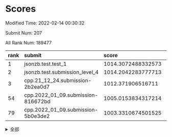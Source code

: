 # Scores

Modified Time: 2022-02-14 00:30:32

Submit Num: 207

All Rank Num: 189477

| rank |               submit               |       score        |       sigma        | pk_num |
| :--- | :--------------------------------- | :----------------- | :----------------- | :----- |
| 1    | jsonzb.test.test_1                 | 1014.3072488332573 | 0.8631117487605701 | 3661   |
| 2    | jsonzb.test.submission_level_4     | 1014.2042283777713 | 0.8303460095208379 | 3662   |
| 3    | cpp.21_12_24.submission-2b2ea0d7   | 1012.371906516711  | 0.8087930388342223 | 3657   |
| 54   | cpp.2022_01_09.submission-816672bd | 1005.0153834317214 | 0.7050238006868634 | 3662   |
| 79   | cpp.2022_01_09.submission-5b0e3de2 | 1003.3310674501525 | 0.7209493586637163 | 3663   |


<details>
<summary>全部</summary>

| rank |                 submit                 |       score        |       sigma        | pk_num |
| :--- | :------------------------------------- | :----------------- | :----------------- | :----- |
| 1    | jsonzb.test.test_1                     | 1014.3072488332573 | 0.8631117487605701 | 3661   |
| 2    | jsonzb.test.submission_level_4         | 1014.2042283777713 | 0.8303460095208379 | 3662   |
| 3    | cpp.21_12_24.submission-2b2ea0d7       | 1012.371906516711  | 0.8087930388342223 | 3657   |
| 4    | gobigger.level_3.submission_level_3_12 | 1012.1231043204294 | 0.7879630860094152 | 3662   |
| 5    | gobigger.level_3.submission_level_3_38 | 1011.9730021442746 | 0.7860296705826927 | 3660   |
| 6    | gobigger.level_3.submission_level_3_7  | 1011.3889706885266 | 0.7681708591398301 | 3663   |
| 7    | gobigger.level_3.submission_level_3_16 | 1011.3246021084814 | 0.7722434306661735 | 3664   |
| 8    | gobigger.level_3.submission_level_3_43 | 1011.0496280862487 | 0.7614535175154202 | 3664   |
| 9    | gobigger.level_3.submission_level_3_39 | 1010.8859802116783 | 0.7756612831998932 | 3658   |
| 10   | gobigger.level_3.submission_level_3_31 | 1010.7395281990747 | 0.7776610894226836 | 3661   |
| 11   | gobigger.level_3.submission_level_3_40 | 1010.6589336691329 | 0.7752754442407985 | 3664   |
| 12   | gobigger.level_3.submission_level_3_2  | 1010.6515148901279 | 0.7939542877936263 | 3657   |
| 13   | gobigger.level_3.submission_level_3_9  | 1010.6018789747611 | 0.7596652469182106 | 3662   |
| 14   | gobigger.level_3.submission_level_3_13 | 1010.5427268536941 | 0.7739568255401309 | 3659   |
| 15   | gobigger.level_3.submission_level_3_3  | 1010.505439204284  | 0.7554646134603193 | 3665   |
| 16   | gobigger.level_3.submission_level_3_4  | 1010.4439261872285 | 0.7500144960046378 | 3668   |
| 17   | gobigger.level_3.submission_level_3_10 | 1010.4228079709462 | 0.759687321359575  | 3664   |
| 18   | gobigger.level_3.submission_level_3_20 | 1010.400023330477  | 0.7469134090490013 | 3659   |
| 19   | gobigger.level_3.submission_level_3_23 | 1010.3835353934087 | 0.7937925028461471 | 3663   |
| 20   | gobigger.level_3.submission_level_3_49 | 1010.3421268859772 | 0.7671752456789083 | 3657   |
| 21   | gobigger.level_3.submission_level_3_24 | 1010.2165982986259 | 0.7497761440260892 | 3660   |
| 22   | gobigger.level_3.submission_level_3_19 | 1010.2008018793466 | 0.7714799596391487 | 3661   |
| 23   | gobigger.level_3.submission_level_3_11 | 1010.1813374494948 | 0.7924777794678157 | 3662   |
| 24   | gobigger.level_3.submission_level_3_28 | 1010.1628411973976 | 0.7581179034144692 | 3662   |
| 25   | gobigger.level_3.submission_level_3_35 | 1010.1359117995678 | 0.7730952072105494 | 3666   |
| 26   | gobigger.level_3.submission_level_3_47 | 1010.1175301964785 | 0.7728639097288942 | 3659   |
| 27   | gobigger.level_3.submission_level_3_30 | 1010.004367175244  | 0.7576793835499045 | 3663   |
| 28   | gobigger.level_3.submission_level_3_34 | 1009.9399967050006 | 0.75136674721758   | 3660   |
| 29   | gobigger.level_3.submission_level_3_29 | 1009.9358514516407 | 0.7640135206736173 | 3656   |
| 30   | gobigger.level_3.submission_level_3_5  | 1009.8274728520219 | 0.7641121578825968 | 3659   |
| 31   | gobigger.level_3.submission_level_3_42 | 1009.8069107416541 | 0.7674002596163212 | 3660   |
| 32   | gobigger.level_3.submission_level_3_45 | 1009.8027951024696 | 0.7698441404433778 | 3662   |
| 33   | gobigger.level_3.submission_level_3_37 | 1009.7671004610895 | 0.7536780200196056 | 3660   |
| 34   | gobigger.level_3.submission_level_3_41 | 1009.7453212992076 | 0.7530779417173749 | 3665   |
| 35   | gobigger.level_3.submission_level_3_27 | 1009.6985725322929 | 0.7703438938353275 | 3661   |
| 36   | gobigger.level_3.submission_level_3_26 | 1009.6479240979105 | 0.7684519816028832 | 3663   |
| 37   | gobigger.level_3.submission_level_3_36 | 1009.5935990565403 | 0.7636487628413118 | 3663   |
| 38   | gobigger.level_3.submission_level_3_8  | 1009.4867326113665 | 0.7429970714304088 | 3663   |
| 39   | gobigger.level_3.submission_level_3_6  | 1009.4508296524739 | 0.7455121431422974 | 3661   |
| 40   | gobigger.level_3.submission_level_3_14 | 1009.4486135387588 | 0.756412755847621  | 3664   |
| 41   | gobigger.level_3.submission_level_3_15 | 1009.3708685084537 | 0.7825201881147065 | 3664   |
| 42   | gobigger.level_3.submission_level_3_1  | 1009.3053493048593 | 0.7445185263323456 | 3666   |
| 43   | gobigger.level_3.submission_level_3_46 | 1009.2625264997681 | 0.7502424790673219 | 3660   |
| 44   | gobigger.level_3.submission_level_3_17 | 1009.1079822696505 | 0.7472075192253572 | 3662   |
| 45   | gobigger.level_3.submission_level_3_33 | 1009.0236032209345 | 0.7541401803194605 | 3659   |
| 46   | gobigger.level_3.submission_level_3_0  | 1009.0061501864999 | 0.7516202660225443 | 3658   |
| 47   | gobigger.level_3.submission_level_3_21 | 1008.9922844377572 | 0.7569672139519703 | 3666   |
| 48   | gobigger.level_3.submission_level_3_18 | 1008.8884912584492 | 0.750838785140656  | 3661   |
| 49   | gobigger.level_3.submission_level_3_32 | 1008.6983560165343 | 0.7526925992322024 | 3659   |
| 50   | gobigger.level_3.submission_level_3_25 | 1008.6565706179657 | 0.7415186800668166 | 3663   |
| 51   | gobigger.level_3.submission_level_3_44 | 1008.5883225687621 | 0.730158075419524  | 3666   |
| 52   | gobigger.level_3.submission_level_3_48 | 1008.3298649938076 | 0.7651142549714285 | 3656   |
| 53   | gobigger.level_3.submission_level_3_22 | 1008.1344223554158 | 0.727537421184893  | 3660   |
| 54   | cpp.2022_01_09.submission-816672bd     | 1005.0153834317214 | 0.7050238006868634 | 3662   |
| 55   | gobigger.level_1.submission_level_1_47 | 1004.4456416518352 | 0.7322392532930498 | 3659   |
| 56   | gobigger.level_1.submission_level_1_27 | 1004.3579361302612 | 0.726930912436482  | 3662   |
| 57   | gobigger.level_1.submission_level_1_33 | 1004.2848586541876 | 0.7365448452406177 | 3659   |
| 58   | gobigger.level_1.submission_level_1_39 | 1004.2556435409783 | 0.7223372798832097 | 3662   |
| 59   | gobigger.level_1.submission_level_1_24 | 1004.243754392616  | 0.7150497058514063 | 3665   |
| 60   | gobigger.level_1.submission_level_1_11 | 1004.2420570878226 | 0.7201427762743883 | 3661   |
| 61   | gobigger.level_1.submission_level_1_37 | 1004.1532873404078 | 0.7253972789393016 | 3655   |
| 62   | gobigger.level_1.submission_level_1_16 | 1004.0535475592914 | 0.7131565555408249 | 3663   |
| 63   | gobigger.level_1.submission_level_1_6  | 1004.017636286454  | 0.7180932972878186 | 3660   |
| 64   | gobigger.level_1.submission_level_1_41 | 1003.8882983964928 | 0.7189219729712699 | 3666   |
| 65   | gobigger.level_1.submission_level_1_2  | 1003.8069156492243 | 0.7124759072785114 | 3660   |
| 66   | gobigger.level_1.submission_level_1_4  | 1003.8040033315287 | 0.7209261826041756 | 3664   |
| 67   | gobigger.level_1.submission_level_1_1  | 1003.758503793143  | 0.7139519390747833 | 3658   |
| 68   | gobigger.level_1.submission_level_1_32 | 1003.748135388297  | 0.7253931641098476 | 3661   |
| 69   | gobigger.level_1.submission_level_1_49 | 1003.7405296178283 | 0.7167937281329417 | 3662   |
| 70   | gobigger.level_1.submission_level_1_23 | 1003.6636012958661 | 0.7175080209938712 | 3659   |
| 71   | gobigger.level_1.submission_level_1_22 | 1003.6231733393448 | 0.7145332892917765 | 3663   |
| 72   | gobigger.level_1.submission_level_1_15 | 1003.5824057047791 | 0.7104982746211318 | 3657   |
| 73   | gobigger.level_1.submission_level_1_34 | 1003.5717508373384 | 0.7120654028700094 | 3661   |
| 74   | gobigger.level_1.submission_level_1_29 | 1003.5256924989984 | 0.7137539688623901 | 3666   |
| 75   | gobigger.level_1.submission_level_1_18 | 1003.3787058399073 | 0.7181342456700343 | 3661   |
| 76   | gobigger.level_1.submission_level_1_35 | 1003.3695674118803 | 0.7084418893882312 | 3657   |
| 77   | gobigger.level_1.submission_level_1_7  | 1003.3392163377346 | 0.7184481801545897 | 3656   |
| 78   | gobigger.level_1.submission_level_1_42 | 1003.3322601210166 | 0.7173522296217817 | 3660   |
| 79   | cpp.2022_01_09.submission-5b0e3de2     | 1003.3310674501525 | 0.7209493586637163 | 3663   |
| 80   | gobigger.level_1.submission_level_1_21 | 1003.3305416990237 | 0.7136821325797498 | 3654   |
| 81   | gobigger.level_1.submission_level_1_20 | 1003.3096566391641 | 0.7157506878726227 | 3663   |
| 82   | gobigger.level_1.submission_level_1_17 | 1003.2920314452989 | 0.7144986277367682 | 3661   |
| 83   | gobigger.level_1.submission_level_1_13 | 1003.2330096834647 | 0.7251752520486887 | 3666   |
| 84   | gobigger.level_1.submission_level_1_43 | 1003.2034462564523 | 0.7088808407860334 | 3661   |
| 85   | gobigger.level_1.submission_level_1_44 | 1003.1176706785118 | 0.7183877855643448 | 3658   |
| 86   | gobigger.level_1.submission_level_1_10 | 1003.0681678722669 | 0.7242874298391458 | 3659   |
| 87   | gobigger.level_1.submission_level_1_45 | 1002.9971185014774 | 0.7159788776269699 | 3662   |
| 88   | gobigger.level_1.submission_level_1_48 | 1002.943241795634  | 0.7091989742932744 | 3659   |
| 89   | gobigger.level_1.submission_level_1_9  | 1002.9360568864527 | 0.7135347737712944 | 3658   |
| 90   | gobigger.level_1.submission_level_1_0  | 1002.75600269636   | 0.7151973041485684 | 3661   |
| 91   | gobigger.level_1.submission_level_1_14 | 1002.6788687544208 | 0.7166313629823426 | 3656   |
| 92   | gobigger.level_1.submission_level_1_12 | 1002.6653608120059 | 0.7192679452788031 | 3661   |
| 93   | gobigger.level_1.submission_level_1_3  | 1002.6640918268951 | 0.7264134537910188 | 3669   |
| 94   | gobigger.level_1.submission_level_1_36 | 1002.6634797918027 | 0.7159726399307293 | 3663   |
| 95   | gobigger.level_1.submission_level_1_25 | 1002.6194720527768 | 0.7147495453110316 | 3658   |
| 96   | gobigger.level_1.submission_level_1_19 | 1002.4403256203295 | 0.710490606865462  | 3667   |
| 97   | gobigger.level_1.submission_level_1_31 | 1002.3119733127376 | 0.7189954922231201 | 3659   |
| 98   | gobigger.level_1.submission_level_1_30 | 1002.2620581481763 | 0.7185845693940647 | 3658   |
| 99   | gobigger.level_1.submission_level_1_40 | 1002.0694908038066 | 0.7208888385373613 | 3660   |
| 100  | gobigger.level_1.submission_level_1_46 | 1002.0520055492752 | 0.7096075652968138 | 3660   |
| 101  | gobigger.level_1.submission_level_1_8  | 1001.9384037060263 | 0.7021344721776441 | 3665   |
| 102  | gobigger.level_1.submission_level_1_5  | 1001.8962403603946 | 0.7149215828269435 | 3661   |
| 103  | gobigger.level_1.submission_level_1_26 | 1001.8385607441794 | 0.7110948608305371 | 3662   |
| 104  | gobigger.level_1.submission_level_1_38 | 1001.7679751253912 | 0.7027846132354775 | 3659   |
| 105  | gobigger.level_1.submission_level_1_28 | 1001.5062175508353 | 0.7113509463831736 | 3666   |
| 106  | gobigger.random.submission_random_25   | 997.2767884414576  | 0.7250574040876053 | 3658   |
| 107  | gobigger.random.submission_random_39   | 997.1954846210923  | 0.7104636976370574 | 3667   |
| 108  | gobigger.random.submission_random_44   | 997.0654069076174  | 0.7116654223194415 | 3661   |
| 109  | gobigger.random.submission_random_12   | 996.7965033755899  | 0.7123961633354229 | 3663   |
| 110  | gobigger.random.submission_random_13   | 996.6784872104183  | 0.7069167861088568 | 3658   |
| 111  | gobigger.random.submission_random_21   | 996.569894744125   | 0.7077713534611898 | 3659   |
| 112  | gobigger.random.submission_random_15   | 996.5305107796707  | 0.7045466692006985 | 3662   |
| 113  | gobigger.random.submission_random_18   | 996.4834180192164  | 0.7196187828276527 | 3661   |
| 114  | gobigger.random.submission_random_29   | 996.4800669692404  | 0.7170177343011405 | 3661   |
| 115  | gobigger.random.submission_random_36   | 996.4747017594929  | 0.7168619509732649 | 3666   |
| 116  | gobigger.random.submission_random_40   | 996.4169911660118  | 0.7139408234956599 | 3665   |
| 117  | gobigger.random.submission_random_4    | 996.3623805596081  | 0.7100585529556045 | 3662   |
| 118  | gobigger.random.submission_random_22   | 996.3312937232683  | 0.7151658999582943 | 3662   |
| 119  | gobigger.random.submission_random_6    | 996.3275514307106  | 0.7099232552635156 | 3656   |
| 120  | gobigger.random.submission_random_27   | 996.2682497071164  | 0.7123842815164487 | 3667   |
| 121  | gobigger.random.submission_random_8    | 996.2559128127203  | 0.7063112822717983 | 3662   |
| 122  | gobigger.random.submission_random_30   | 996.2344553438153  | 0.705891272276366  | 3659   |
| 123  | gobigger.random.submission_random_5    | 996.2065150986543  | 0.7192801651864862 | 3659   |
| 124  | gobigger.random.submission_random_26   | 995.9842298381337  | 0.7091855821928594 | 3658   |
| 125  | gobigger.random.submission_random_38   | 995.9492501443827  | 0.6998724960875083 | 3666   |
| 126  | gobigger.random.submission_random_0    | 995.9347905594351  | 0.7139442124834329 | 3658   |
| 127  | gobigger.random.submission_random_10   | 995.8984733995619  | 0.7210144802412899 | 3659   |
| 128  | gobigger.random.submission_random_19   | 995.8633874575795  | 0.6979451596438092 | 3660   |
| 129  | gobigger.random.submission_random_37   | 995.8610048094221  | 0.7307862253575875 | 3655   |
| 130  | gobigger.random.submission_random_23   | 995.8383396986692  | 0.7200875410290597 | 3656   |
| 131  | gobigger.random.submission_random_17   | 995.8153670402535  | 0.7166393438905284 | 3662   |
| 132  | gobigger.random.submission_random_33   | 995.7431184870359  | 0.706849660697291  | 3665   |
| 133  | gobigger.random.submission_random_31   | 995.7356268733255  | 0.7112515219812179 | 3666   |
| 134  | gobigger.random.submission_random_34   | 995.7240394821783  | 0.716607874842493  | 3662   |
| 135  | gobigger.random.submission_random_47   | 995.6877756655899  | 0.7107244764667932 | 3657   |
| 136  | gobigger.random.submission_random_32   | 995.6630399838232  | 0.7092884738579075 | 3662   |
| 137  | gobigger.random.submission_random_35   | 995.6348646408604  | 0.7274699740547551 | 3667   |
| 138  | gobigger.random.submission_random_28   | 995.6321493499323  | 0.7049901628236037 | 3667   |
| 139  | gobigger.random.submission_random_16   | 995.6229879719157  | 0.7127263176983107 | 3663   |
| 140  | gobigger.random.submission_random_20   | 995.5834033078788  | 0.7213130279861176 | 3660   |
| 141  | gobigger.random.submission_random_11   | 995.5724721747396  | 0.7020489771616143 | 3665   |
| 142  | gobigger.random.submission_random_1    | 995.509113018338   | 0.7268692984983649 | 3658   |
| 143  | gobigger.random.submission_random_43   | 995.474950977336   | 0.7185759255099482 | 3664   |
| 144  | gobigger.random.submission_random_48   | 995.42566961499    | 0.7041984194786997 | 3660   |
| 145  | gobigger.random.submission_random_46   | 995.4125573538682  | 0.7045031511167843 | 3661   |
| 146  | gobigger.random.submission_random_24   | 995.36439664126    | 0.7147867626971732 | 3660   |
| 147  | gobigger.random.submission_random_42   | 995.3478932009274  | 0.7119914942398696 | 3663   |
| 148  | gobigger.random.submission_random_41   | 995.3470441480388  | 0.7086039389016237 | 3663   |
| 149  | gobigger.random.submission_random_2    | 995.3103530191836  | 0.7060597445421237 | 3658   |
| 150  | gobigger.random.submission_random_7    | 995.2320096954445  | 0.7128991660032516 | 3664   |
| 151  | gobigger.random.submission_random_45   | 995.0830717508738  | 0.7217217694406691 | 3658   |
| 152  | gobigger.random.submission_random_49   | 994.9836622021464  | 0.7041581623300056 | 3663   |
| 153  | gobigger.random.submission_random_3    | 994.8236464366281  | 0.7278143669676419 | 3661   |
| 154  | gobigger.random.submission_random_14   | 994.8234312418597  | 0.706342147897329  | 3665   |
| 155  | gobigger.level_2.submission_level_2_49 | 994.531442324021   | 0.713385952341231  | 3666   |
| 156  | gobigger.level_2.submission_level_2_8  | 994.4396872754465  | 0.7316193218930495 | 3658   |
| 157  | gobigger.random.submission_random_9    | 994.2412038305357  | 0.7226342693468666 | 3660   |
| 158  | gobigger.level_2.submission_level_2_24 | 994.0400858434239  | 0.7200151857419005 | 3658   |
| 159  | gobigger.level_2.submission_level_2_16 | 993.6925827194648  | 0.7428077403755636 | 3658   |
| 160  | gobigger.level_2.submission_level_2_23 | 993.6310671001522  | 0.7269584133918097 | 3660   |
| 161  | gobigger.level_2.submission_level_2_9  | 993.5966693635086  | 0.7329724331155381 | 3659   |
| 162  | gobigger.level_2.submission_level_2_4  | 993.5664135077701  | 0.7380972124555588 | 3665   |
| 163  | gobigger.level_2.submission_level_2_25 | 993.1719540691076  | 0.7402625065200925 | 3661   |
| 164  | gobigger.level_2.submission_level_2_40 | 993.1131500992747  | 0.7318337549405363 | 3663   |
| 165  | gobigger.level_2.submission_level_2_44 | 993.1030311364613  | 0.7262464710371483 | 3658   |
| 166  | gobigger.level_2.submission_level_2_10 | 992.9299121822526  | 0.7420125585645807 | 3659   |
| 167  | gobigger.level_2.submission_level_2_38 | 992.7957187195041  | 0.7405309984298275 | 3663   |
| 168  | gobigger.level_2.submission_level_2_27 | 992.7464206056299  | 0.7407677166789652 | 3661   |
| 169  | gobigger.level_2.submission_level_2_14 | 992.7340143553246  | 0.7404907460945275 | 3661   |
| 170  | gobigger.level_2.submission_level_2_46 | 992.7070191772348  | 0.7305603093405802 | 3663   |
| 171  | gobigger.level_2.submission_level_2_26 | 992.6199520636706  | 0.7329423933332383 | 3660   |
| 172  | gobigger.level_2.submission_level_2_36 | 992.539512375555   | 0.7487991622842808 | 3665   |
| 173  | gobigger.level_2.submission_level_2_1  | 992.4576244654401  | 0.7364337708524886 | 3660   |
| 174  | gobigger.level_2.submission_level_2_31 | 992.4162097378709  | 0.754641688672498  | 3661   |
| 175  | gobigger.level_2.submission_level_2_42 | 992.377694153003   | 0.7268909002966335 | 3665   |
| 176  | gobigger.level_2.submission_level_2_17 | 992.2722598922676  | 0.7451279717036663 | 3659   |
| 177  | gobigger.level_2.submission_level_2_12 | 992.2688567436143  | 0.7435443777498281 | 3662   |
| 178  | gobigger.level_2.submission_level_2_13 | 992.2642649823441  | 0.7417716735338288 | 3659   |
| 179  | gobigger.level_2.submission_level_2_5  | 992.2137799760179  | 0.7621210502221553 | 3659   |
| 180  | gobigger.level_2.submission_level_2_15 | 992.0597036846144  | 0.7479664206381129 | 3663   |
| 181  | gobigger.level_2.submission_level_2_43 | 992.044160461228   | 0.7428668908547101 | 3661   |
| 182  | gobigger.level_2.submission_level_2_7  | 992.0101847612344  | 0.7453646533497308 | 3665   |
| 183  | gobigger.level_2.submission_level_2_39 | 991.985905078749   | 0.7507421315035193 | 3660   |
| 184  | gobigger.level_2.submission_level_2_22 | 991.8847320589373  | 0.7551764966880833 | 3665   |
| 185  | gobigger.level_2.submission_level_2_3  | 991.8500430447048  | 0.7411654457085092 | 3668   |
| 186  | gobigger.level_2.submission_level_2_48 | 991.8445830678436  | 0.7496662046636903 | 3658   |
| 187  | gobigger.level_2.submission_level_2_37 | 991.7810248621535  | 0.7511512658546716 | 3664   |
| 188  | gobigger.level_2.submission_level_2_45 | 991.7762933375677  | 0.7398708160926482 | 3667   |
| 189  | gobigger.level_2.submission_level_2_0  | 991.7274271324648  | 0.7424689929901533 | 3664   |
| 190  | gobigger.level_2.submission_level_2_2  | 991.6236846145895  | 0.7535891825757546 | 3659   |
| 191  | gobigger.level_2.submission_level_2_30 | 991.5697131218111  | 0.7484223479169136 | 3658   |
| 192  | gobigger.level_2.submission_level_2_28 | 991.5553454447203  | 0.7492250525987406 | 3663   |
| 193  | gobigger.level_2.submission_level_2_18 | 991.5390329523024  | 0.746350965697362  | 3661   |
| 194  | gobigger.level_2.submission_level_2_32 | 991.5300543627528  | 0.7555547626388595 | 3665   |
| 195  | gobigger.level_2.submission_level_2_6  | 991.5079158938772  | 0.7545160871849431 | 3658   |
| 196  | gobigger.level_2.submission_level_2_19 | 991.407100065341   | 0.7475718878104765 | 3661   |
| 197  | gobigger.level_2.submission_level_2_35 | 991.3949902218571  | 0.7441142241531983 | 3664   |
| 198  | gobigger.level_2.submission_level_2_29 | 991.3948629940344  | 0.7559626194371839 | 3660   |
| 199  | gobigger.level_2.submission_level_2_21 | 991.3515772267389  | 0.7673037154915855 | 3658   |
| 200  | gobigger.level_2.submission_level_2_20 | 991.3084908047383  | 0.757501207236291  | 3665   |
| 201  | gobigger.level_2.submission_level_2_11 | 991.219711287952   | 0.7581284962830236 | 3662   |
| 202  | gobigger.level_2.submission_level_2_34 | 990.9997605594023  | 0.7455799116361309 | 3664   |
| 203  | gobigger.level_2.submission_level_2_47 | 990.80950012355    | 0.7645361706598622 | 3668   |
| 204  | gobigger.level_2.submission_level_2_41 | 990.6346110392948  | 0.7602379335564078 | 3664   |
| 205  | gobigger.level_2.submission_level_2_33 | 990.3298414751988  | 0.7580724208649826 | 3661   |
| 206  | gobigger.none.submission_none_1        | 978.2639321642788  | 1.197549936679882  | 3657   |
| 207  | gobigger.none.submission_none_0        | 975.7129667395411  | 1.4975901917132928 | 3663   |

</details>